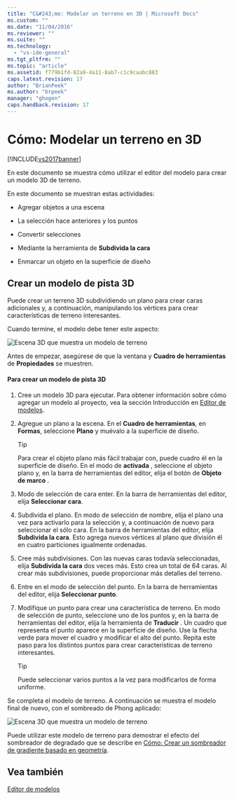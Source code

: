 ```yaml
---
title: "C&#243;mo: Modelar un terreno en 3D | Microsoft Docs"
ms.custom: ""
ms.date: "11/04/2016"
ms.reviewer: ""
ms.suite: ""
ms.technology: 
  - "vs-ide-general"
ms.tgt_pltfrm: ""
ms.topic: "article"
ms.assetid: f779b1fd-82a9-4a11-8ab7-c1c9caabc883
caps.latest.revision: 17
author: "BrianPeek"
ms.author: "brpeek"
manager: "ghogen"
caps.handback.revision: 17
---
```

# C&#243;mo: Modelar un terreno en 3D
[!INCLUDE[vs2017banner](../code-quality/includes/vs2017banner.md)]

En este documento se muestra cómo utilizar el editor del modelo para crear un modelo 3D de terreno.  
  
 En este documento se muestran estas actividades:  
  
-   Agregar objetos a una escena  
  
-   La selección hace anteriores y los puntos  
  
-   Convertir selecciones  
  
-   Mediante la herramienta de **Subdivida la cara**  
  
-   Enmarcar un objeto en la superficie de diseño  
  
## Crear un modelo de pista 3D  
 Puede crear un terreno 3D subdividiendo un plano para crear caras adicionales y, a continuación, manipulando los vértices para crear características de terreno interesantes.  
  
 Cuando termine, el modelo debe tener este aspecto:  
  
 ![Escena 3D que muestra un modelo de terreno](../designers/media/digit-terrain-model.png "Digit\-Terrain\-Model")  
  
 Antes de empezar, asegúrese de que la ventana y **Cuadro de herramientas** de **Propiedades** se muestren.  
  
#### Para crear un modelo de pista 3D  
  
1.  Cree un modelo 3D para ejecutar.  Para obtener información sobre cómo agregar un modelo al proyecto, vea la sección Introducción en [Editor de modelos](../designers/model-editor.md).  
  
2.  Agregue un plano a la escena.  En el **Cuadro de herramientas**, en **Formas**, seleccione **Plano** y muévalo a la superficie de diseño.  
  
    > [!TIP]
    >  Para crear el objeto plano más fácil trabajar con, puede cuadro él en la superficie de diseño.  En el modo de **activada** , seleccione el objeto plano y, en la barra de herramientas del editor, elija el botón de **Objeto de marco** .  
  
3.  Modo de selección de cara enter.  En la barra de herramientas del editor, elija **Seleccionar cara**.  
  
4.  Subdivida el plano.  En modo de selección de nombre, elija el plano una vez para activarlo para la selección y, a continuación de nuevo para seleccionar el sólo cara.  En la barra de herramientas del editor, elija **Subdivida la cara**.  Esto agrega nuevos vértices al plano que división él en cuatro particiones igualmente ordenadas.  
  
5.  Cree más subdivisiones.  Con las nuevas caras todavía seleccionadas, elija **Subdivida la cara** dos veces más.  Esto crea un total de 64 caras.  Al crear más subdivisiones, puede proporcionar más detalles del terreno.  
  
6.  Entre en el modo de selección del punto.  En la barra de herramientas del editor, elija **Seleccionar punto**.  
  
7.  Modifique un punto para crear una característica de terreno.  En modo de selección de punto, seleccione uno de los puntos y, en la barra de herramientas del editor, elija la herramienta de **Traducir** .  Un cuadro que representa el punto aparece en la superficie de diseño.  Use la flecha verde para mover el cuadro y modificar el alto del punto.  Repita este paso para los distintos puntos para crear características de terreno interesantes.  
  
    > [!TIP]
    >  Puede seleccionar varios puntos a la vez para modificarlos de forma uniforme.  
  
 Se completa el modelo de terreno.  A continuación se muestra el modelo final de nuevo, con el sombreado de Phong aplicado:  
  
 ![Escena 3D que muestra un modelo de terreno](../designers/media/digit-terrain-model.png "Digit\-Terrain\-Model")  
  
 Puede utilizar este modelo de terreno para demostrar el efecto del sombreador de degradado que se describe en [Cómo: Crear un sombreador de gradiente basado en geometría](../designers/how-to-create-a-geometry-based-gradient-shader.md).  
  
## Vea también  
 [Editor de modelos](../designers/model-editor.md)